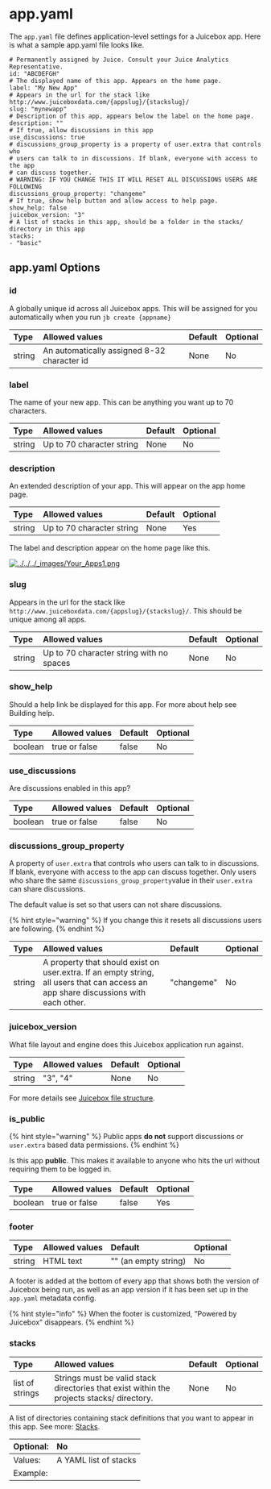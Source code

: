 # app.yaml

The `app.yaml` file defines application-level settings for a Juicebox app. Here is what a sample app.yaml file looks like.

```text
# Permanently assigned by Juice. Consult your Juice Analytics Representative.
id: "ABCDEFGH"
# The displayed name of this app. Appears on the home page.
label: "My New App"
# Appears in the url for the stack like http://www.juiceboxdata.com/{appslug}/{stackslug}/
slug: "mynewapp"
# Description of this app, appears below the label on the home page.
description: ""
# If true, allow discussions in this app
use_discussions: true
# discussions_group_property is a property of user.extra that controls who
# users can talk to in discussions. If blank, everyone with access to the app
# can discuss together.
# WARNING: IF YOU CHANGE THIS IT WILL RESET ALL DISCUSSIONS USERS ARE FOLLOWING
discussions_group_property: "changeme"
# If true, show help button and allow access to help page.
show_help: false
juicebox_version: "3"
# A list of stacks in this app, should be a folder in the stacks/ directory in this app
stacks:
- "basic"
```

## app.yaml Options

### id

A globally unique id across all Juicebox apps. This will be assigned for you automatically when you run `jb create {appname}`

| Type | Allowed values | Default | Optional |
| :--- | :--- | :--- | :--- |
| string | An automatically assigned 8-32 character id | None | No |

### label

The name of your new app. This can be anything you want up to 70 characters.

| Type | Allowed values | Default | Optional |
| :--- | :--- | :--- | :--- |
| string | Up to 70 character string | None | No |

### description

An extended description of your app. This will appear on the app home page.

| Type | Allowed values | Default | Optional |
| :--- | :--- | :--- | :--- |
| string | Up to 70 character string | None | Yes |

The label and description appear on the home page like this.

[![../../../\_images/Your\_Apps1.png](https://docs.juiceboxdata.com/projects/juicebox/_images/Your_Apps1.png)](https://docs.juiceboxdata.com/projects/juicebox/_images/Your_Apps1.png)

### slug

Appears in the url for the stack like `http://www.juiceboxdata.com/{appslug}/{stackslug}/`. This should be unique among all apps.

| Type | Allowed values | Default | Optional |
| :--- | :--- | :--- | :--- |
| string | Up to 70 character string with no spaces | None | No |

### show\_help

Should a help link be displayed for this app. For more about help see Building help.



| Type | Allowed values | Default | Optional |
| :--- | :--- | :--- | :--- |
| boolean | true or false | false | No |

### use\_discussions

Are discussions enabled in this app?

| Type | Allowed values | Default | Optional |
| :--- | :--- | :--- | :--- |
| boolean | true or false | false | No |

### discussions\_group\_property

A property of `user.extra` that controls who users can talk to in discussions. If blank, everyone with access to the app can discuss together. Only users who share the same `discussions_group_property`value in their `user.extra` can share discussions.

The default value is set so that users can not share discussions.

{% hint style="warning" %}
If you change this it resets all discussions users are following.
{% endhint %}

| Type | Allowed values | Default | Optional |
| :--- | :--- | :--- | :--- |
| string | A property that should exist on user.extra. If an empty string, all users that can access an app share discussions with each other. | "changeme" | No |

### juicebox\_version

What file layout and engine does this Juicebox application run against.

| Type | Allowed values | Default | Optional |
| :--- | :--- | :--- | :--- |
| string | "3", "4" | None | No |

For more details see [Juicebox file structure](../juicebox-file-structure.md).

### is\_public

{% hint style="warning" %}
Public apps **do not** support discussions or `user.extra` based data permissions.
{% endhint %}

Is this app **public**. This makes it available to anyone who hits the url without requiring them to be logged in.

| Type | Allowed values | Default | Optional |
| :--- | :--- | :--- | :--- |
| boolean | true or false | false | Yes |

### footer

| Type | Allowed values | Default | Optional |
| :--- | :--- | :--- | :--- |
| string | HTML text | "" \(an empty string\) | No |

A footer is added at the bottom of every app that shows both the version of Juicebox being run, as well as an app version if it has been set up in the `app.yaml` metadata config.

{% hint style="info" %}
When the footer is customized,  “Powered by Juicebox” disappears. 
{% endhint %}

### stacks

| Type | Allowed values | Default | Optional |
| :--- | :--- | :--- | :--- |
| list of strings | Strings must be valid stack directories that exist within the projects stacks/ directory. | None | No |

A list of directories containing stack definitions that you want to appear in this app. See more: [Stacks](https://docs.juiceboxdata.com/projects/juicebox/topics/juicebox_reference/stacks/index.html#stacks).

| Optional: | No |
| :--- | :--- |
| Values: | A YAML list of stacks |
| Example: |  |



